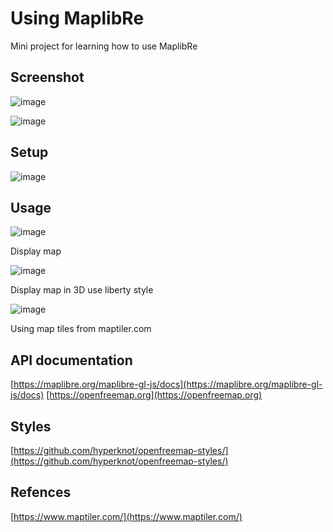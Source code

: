 # Using MaplibRe

Mini project for learning how to use MaplibRe

## Screenshot

![image](https://github.com/user-attachments/assets/3882f3a9-ca55-4455-8ef8-134a76e2445f)

![image](https://github.com/user-attachments/assets/1ab3bef7-588f-4c8c-b24f-a9d30ed829ea)

## Setup

![image](https://github.com/user-attachments/assets/a54b86a5-d593-4a32-a886-d8d55ce0a0cc)

## Usage

![image](https://github.com/user-attachments/assets/ccf0e379-03a4-48d9-acab-d63ce1197158)


Display map

![image](https://github.com/user-attachments/assets/66910ac3-1da4-4ddb-9f84-76428bf75282)

Display map in 3D use liberty style

![image](https://github.com/user-attachments/assets/ad80f48f-cd19-4c89-b854-e670683faabd)

Using map tiles from maptiler.com

## API documentation

[https://maplibre.org/maplibre-gl-js/docs](https://maplibre.org/maplibre-gl-js/docs)
[https://openfreemap.org](https://openfreemap.org)

## Styles

[https://github.com/hyperknot/openfreemap-styles/](https://github.com/hyperknot/openfreemap-styles/)

## Refences
[https://www.maptiler.com/](https://www.maptiler.com/)
